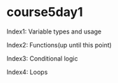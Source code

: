 # course5day1

Index1: Variable types and usage

Index2: Functions(up until this point)

Index3: Conditional logic

Index4: Loops
